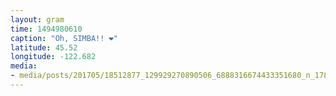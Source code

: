 ```yaml
---
layout: gram
time: 1494980610
caption: "Oh, SIMBA!! ❤️"
latitude: 45.52
longitude: -122.682
media:
- media/posts/201705/18512877_129929270890506_6888316674433351680_n_17881081885004432.jpg
---
```


